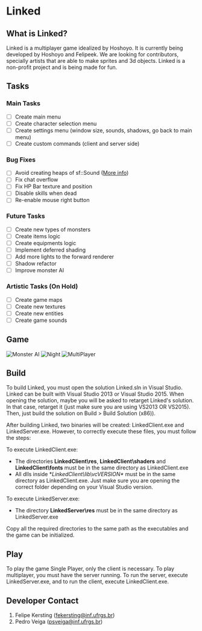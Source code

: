 # Linked

## What is Linked?
Linked is a multiplayer game idealized by Hoshoyo. It is currently being developed by Hoshoyo and Felipeek. We are looking for contributors, specially artists that are able to make sprites and 3d objects. Linked is a non-profit project and is being made for fun.

## Tasks

### Main Tasks
- [ ] Create main menu
- [ ] Create character selection menu
- [ ] Create settings menu (window size, sounds, shadows, go back to main menu)
- [ ] Create custom commands (client and server side)

### Bug Fixes
- [ ] Avoid creating heaps of sf::Sound ([More info](http://stackoverflow.com/questions/26265964/sfml-internal-openal-error#_=_))
- [ ] Fix chat overflow
- [ ] Fix HP Bar texture and position
- [ ] Disable skills when dead
- [ ] Re-enable mouse right button

### Future Tasks
- [ ] Create new types of monsters
- [ ] Create items logic
- [ ] Create equipments logic
- [ ] Implement deferred shading
- [ ] Add more lights to the forward renderer
- [ ] Shadow refactor
- [ ] Improve monster AI

### Artistic Tasks (On Hold)
- [ ] Create game maps
- [ ] Create new textures
- [ ] Create new entities
- [ ] Create game sounds

## Game
![Monster AI](http://puu.sh/kRoVu/7463202ad3.jpg)
![Night](http://puu.sh/kVyID/37992b7699.jpg)
![MultiPlayer](http://puu.sh/kVyA1/de09997992.jpg)

## Build
To build Linked, you must open the solution Linked.sln in Visual Studio. Linked can be built with Visual Studio 2013 or Visual Studio 2015. When opening the solution, maybe you will be asked to retarget Linked's solution. In that case, retarget it (just make sure you are using VS2013 OR VS2015). Then, just build the solution on Build > Build Solution (x86)).

After building Linked, two binaries will be created: LinkedClient.exe and LinkedServer.exe. However, to correctly execute these files, you must follow the steps:

To execute LinkedClient.exe:

- The directories **LinkedClient\res**, **LinkedClient\shaders** and **LinkedClient\fonts** must be in the same directory as LinkedClient.exe
- All dlls inside **LinkedClient\lib\vcVERSION\** must be in the same directory as LinkedClient.exe. Just make sure you are opening the correct folder depending on your Visual Studio version.

To execute LinkedServer.exe:
- The directory **LinkedServer\res** must be in the same directory as LinkedServer.exe

Copy all the required directories to the same path as the executables and the game can be initialized.

## Play
To play the game Single Player, only the client is necessary. To play multiplayer, you must have the server running. To run the server, execute LinkedServer.exe, and to run the client, execute LinkedClient.exe.

## Developer Contact
1. Felipe Kersting (fekersting@inf.ufrgs.br)
2. Pedro Veiga (psveiga@inf.ufrgs.br)
